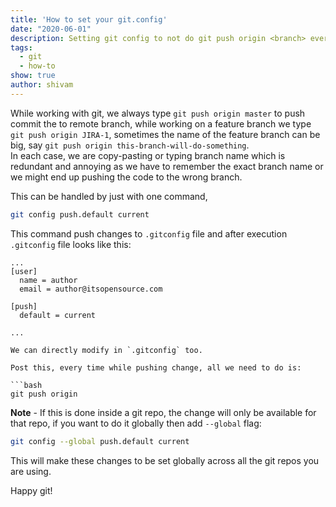 ```yaml
---
title: 'How to set your git.config'
date: "2020-06-01"
description: Setting git config to not do git push origin <branch> every time
tags:
  - git
  - how-to
show: true
author: shivam
---
```


While working with git, we always type `git push origin master` to push commit the to remote branch, while working on a feature branch we type `git push origin JIRA-1`, sometimes the name of the feature branch can be big, say `git push origin this-branch-will-do-something`.  
In each case, we are copy-pasting or typing branch name which is redundant and annoying as we have to remember the exact branch name or we might end up pushing the code to the wrong branch.  

This can be handled by just with one command,

```bash
git config push.default current
```

This command push changes to `.gitconfig` file and after execution `.gitconfig` file looks like this:

```vi
...
[user]
  name = author
  email = author@itsopensource.com

[push]
  default = current
  
...

We can directly modify in `.gitconfig` too.

Post this, every time while pushing change, all we need to do is:

```bash
git push origin
```


**Note** - If this is done inside a git repo, the change will only be available for that repo, if you want to do it globally then add ``--global`` flag:

```bash
git config --global push.default current
```


This will make these changes to be set globally across all the git repos you are using.

Happy git!
